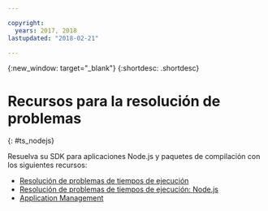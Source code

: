 ```yaml
---

copyright:
  years: 2017, 2018
lastupdated: "2018-02-21"

---
```


{:new_window: target="_blank"}
{:shortdesc: .shortdesc}

# Recursos para la resolución de problemas
{: #ts_nodejs}

Resuelva su SDK para aplicaciones Node.js y paquetes de compilación con los siguientes recursos:

* [Resolución de problemas de tiempos de ejecución](../common/ts_runtimes.html#runtimes)
* [Resolución de problemas de tiempos de ejecución: Node.js](../common/ts_runtimes.html#ts_nodejs)
* [Application Management](../common/app_mng.html)
